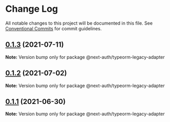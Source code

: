 # Change Log

All notable changes to this project will be documented in this file.
See [Conventional Commits](https://conventionalcommits.org) for commit guidelines.

## [0.1.3](https://github.com/nextauthjs/adapters/compare/@next-auth/typeorm-legacy-adapter@0.1.2...@next-auth/typeorm-legacy-adapter@0.1.3) (2021-07-11)

**Note:** Version bump only for package @next-auth/typeorm-legacy-adapter

## [0.1.2](https://github.com/nextauthjs/adapters/compare/@next-auth/typeorm-legacy-adapter@0.1.1...@next-auth/typeorm-legacy-adapter@0.1.2) (2021-07-02)

**Note:** Version bump only for package @next-auth/typeorm-legacy-adapter

## [0.1.1](https://github.com/nextauthjs/adapters/compare/@next-auth/typeorm-legacy-adapter@0.1.0...@next-auth/typeorm-legacy-adapter@0.1.1) (2021-06-30)

**Note:** Version bump only for package @next-auth/typeorm-legacy-adapter
